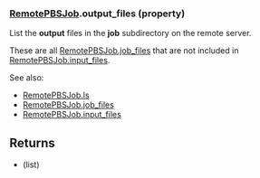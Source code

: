 ### [RemotePBSJob](RemotePBSJob.md).output_files (property)




List the **output** files in the **job** subdirectory on the remote server.

These are all [RemotePBSJob.job_files](RemotePBSJob.job_files.md) that are not included in [RemotePBSJob.input_files](RemotePBSJob.input_files.md).

See also:

* [RemotePBSJob.ls](RemotePBSJob.ls.md)
* [RemotePBSJob.job_files](RemotePBSJob.job_files.md)
* [RemotePBSJob.input_files](RemotePBSJob.input_files.md)

Returns
----------
* (list)

